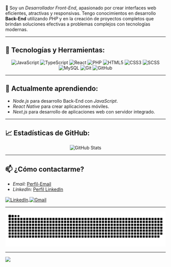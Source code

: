 🎯 Soy un *Desarrollador Front-End*, apasionado por crear interfaces web eficientes, atractivas y responsivas. Tengo conocimientos en desarrollo **Back-End** utilizando *PHP* y en la creación de proyectos completos que brindan soluciones efectivas a problemas complejos con tecnologías modernas.

---

## 🚀 Tecnologías y Herramientas:

<p align="center">
  <img src="https://img.shields.io/badge/-JavaScript-000?&logo=JavaScript" alt="JavaScript">
  <img src="https://img.shields.io/badge/-TypeScript-000?&logo=TypeScript" alt="TypeScript">
  <img src="https://img.shields.io/badge/-React-000?&logo=React" alt="React">
  <img src="https://img.shields.io/badge/-PHP-000?&logo=PHP" alt="PHP">
  <img src="https://img.shields.io/badge/-HTML5-000?&logo=HTML5" alt="HTML5">
  <img src="https://img.shields.io/badge/-CSS3-000?&logo=CSS3" alt="CSS3">
  <img src="https://img.shields.io/badge/-SCSS-000?&logo=Sass" alt="SCSS">
  <img src="https://img.shields.io/badge/-MySQL-000?&logo=MySQL" alt="MySQL">
  <img src="https://img.shields.io/badge/-Git-000?&logo=Git" alt="Git">
  <img src="https://img.shields.io/badge/-GitHub-000?&logo=GitHub" alt="GitHub">
</p>

---

## 🌱 Actualmente aprendiendo:

- *Node.js* para desarrollo Back-End con *JavaScript*.
- *React Native* para crear aplicaciones móviles.
- *Next.js* para desarrollo de aplicaciones web con servidor integrado.

---

## 📈 Estadísticas de GitHub:

<p align="center">
  <img src="https://github-readme-stats.vercel.app/api?username=ArguetaE&show_icons=true&theme=dark&count_private=true" alt="GitHub Stats">
</p>

---

## 📫 ¿Cómo contactarme?

- *Email:* [Perfil-Email](mailto:joseramonarguetaespinoza900@gmail.com)
- *LinkedIn:* [Perfil LinkedIn](https://www.linkedin.com/in/jose-argueta-b1a820243/)

<p align="left">
  <a href="https://www.linkedin.com/in/jose-argueta-b1a820243/" target="blank">
    <img align="center" src="https://img.shields.io/badge/LinkedIn-0077B5?style=for-the-badge&logo=linkedin&logoColor=white" alt="LinkedIn"/>
  </a>
  <a href="mailto:joseramonarguetaespinoza900@gmail.com" target="blank">
    <img align="center" src="https://img.shields.io/badge/Gmail-D14836?style=for-the-badge&logo=gmail&logoColor=white" alt="Gmail" />
  </a>
</p>

---

<picture>
  <source
    media="(prefers-color-scheme: dark)"
    srcset="https://raw.githubusercontent.com/platane/snk/output/github-contribution-grid-snake-dark.svg"
  />
  <source
    media="(prefers-color-scheme: light)"
    srcset="https://raw.githubusercontent.com/platane/snk/output/github-contribution-grid-snake.svg"
  />
  <img
    alt="github contribution grid snake animation"
    src="https://raw.githubusercontent.com/platane/snk/output/github-contribution-grid-snake.svg"
  />
</picture>

---

<p align="left">
  <a href="https://skillicons.dev">
    <img src="https://skillicons.dev/icons?i=androidstudio,cpp,php,css,html,js,mysql,git,github,vscode&perline=12" />
  </a>
</p>

